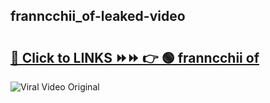 
 ## franncchii_of-leaked-video 

# <h2><a href="https://clipsfans.com/franncchii_of&ref=git">🔗 Click to LINKS ⏩⏩ 👉 🟢 franncchii of </a></h2>

<a href="https://clipsfans.com/franncchii_of&ref=git" rel="nofollow" data-target="animated-image.originalLink"><img src="https://i.ibb.co.com/xMMVF88/686577567.gif" alt="Viral Video Original" style="max-width: 100%; display: inline-block;" data-target="animated-image.originalImage"></a>

